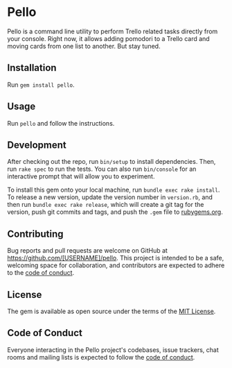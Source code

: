 # Pello

Pello is a command line utility to perform Trello related tasks directly from your console.
Right now, it allows adding pomodori to a Trello card and moving cards from one list to another. But stay tuned.

## Installation

Run `gem install pello`.

## Usage

Run `pello` and follow the instructions.

## Development

After checking out the repo, run `bin/setup` to install dependencies. Then, run `rake spec` to run the tests. You can also run `bin/console` for an interactive prompt that will allow you to experiment.

To install this gem onto your local machine, run `bundle exec rake install`. To release a new version, update the version number in `version.rb`, and then run `bundle exec rake release`, which will create a git tag for the version, push git commits and tags, and push the `.gem` file to [rubygems.org](https://rubygems.org).

## Contributing

Bug reports and pull requests are welcome on GitHub at https://github.com/[USERNAME]/pello. This project is intended to be a safe, welcoming space for collaboration, and contributors are expected to adhere to the [code of conduct](https://github.com/[USERNAME]/pello/blob/master/CODE_OF_CONDUCT.md).


## License

The gem is available as open source under the terms of the [MIT License](https://opensource.org/licenses/MIT).

## Code of Conduct

Everyone interacting in the Pello project's codebases, issue trackers, chat rooms and mailing lists is expected to follow the [code of conduct](https://github.com/[USERNAME]/pello/blob/master/CODE_OF_CONDUCT.md).
